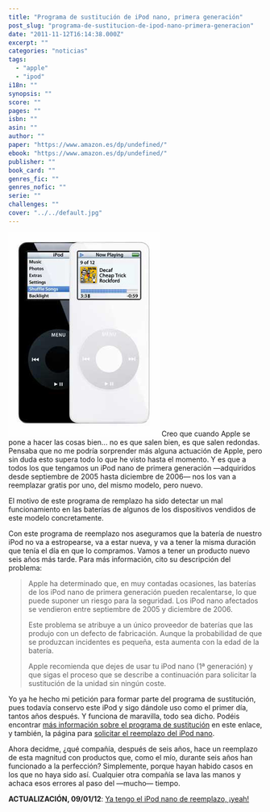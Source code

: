 ```yaml
---
title: "Programa de sustitución de iPod nano, primera generación"
post_slug: "programa-de-sustitucion-de-ipod-nano-primera-generacion"
date: "2011-11-12T16:14:38.000Z"
excerpt: ""
categories: "noticias"
tags: 
  - "apple"
  - "ipod"
i18n: ""
synopsis: ""
score: ""
pages: ""
isbn: ""
asin: ""
author: ""
paper: "https://www.amazon.es/dp/undefined/"
ebook: "https://www.amazon.es/dp/undefined/"
publisher: ""
book_card: ""
genres_fic: ""
genres_nofic: ""
serie: ""
challenges: ""
cover: "../../default.jpg"
---
```


![](images/ipodnano_1gen.jpg "iPod nano 1 gen") Creo que cuando Apple se pone a hacer las cosas bien... no es que salen bien, es que salen redondas. Pensaba que no me podría sorprender más alguna actuación de Apple, pero sin duda esto supera todo lo que he visto hasta el momento. Y es que a todos los que tengamos un iPod nano de primera generación —adquiridos desde septiembre de 2005 hasta diciembre de 2006— nos los van a reemplazar gratis por uno, del mismo modelo, pero nuevo.

El motivo de este programa de remplazo ha sido detectar un mal funcionamiento en las baterías de algunos de los dispositivos vendidos de este modelo concretamente.

Con este programa de reemplazo nos aseguramos que la batería de nuestro iPod no va a estropearse, va a estar nueva, y va a tener la misma duración que tenía el día en que lo compramos. Vamos a tener un producto nuevo seis años más tarde. Para más información, cito su descripción del problema:

> Apple ha determinado que, en muy contadas ocasiones, las baterías de los iPod nano de primera generación pueden recalentarse, lo que puede suponer un riesgo para la seguridad. Los iPod nano afectados se vendieron entre septiembre de 2005 y diciembre de 2006.
> 
> Este problema se atribuye a un único proveedor de baterías que las produjo con un defecto de fabricación. Aunque la probabilidad de que se produzcan incidentes es pequeña, esta aumenta con la edad de la batería.
> 
> Apple recomienda que dejes de usar tu iPod nano (1ª generación) y que sigas el proceso que se describe a continuación para solicitar la sustitución de la unidad sin ningún coste.

Yo ya he hecho mi petición para formar parte del programa de sustitución, pues todavía conservo este iPod y sigo dándole uso como el primer día, tantos años después. Y funciona de maravilla, todo sea dicho. Podéis encontrar [más información sobre el programa de sustitución](http://www.apple.com/es/support/ipodnano_replacement/) en este enlace, y también, la página para [solicitar el reemplazo del iPod nano](https://supportform.apple.com/201110/).

Ahora decidme, ¿qué compañía, después de seis años, hace un reemplazo de esta magnitud con productos que, como el mío, durante seis años han funcionado a la perfección? Simplemente, porque hayan habido casos en los que no haya sido así. Cualquier otra compañía se lava las manos y achaca esos errores al paso del —mucho— tiempo.

**ACTUALIZACIÓN, 09/01/12**: [Ya tengo el iPod nano de reemplazo, ¡yeah!](http://fjp.es/ya-tengo-el-ipod-nano-de-reemplazo-yeah/)

